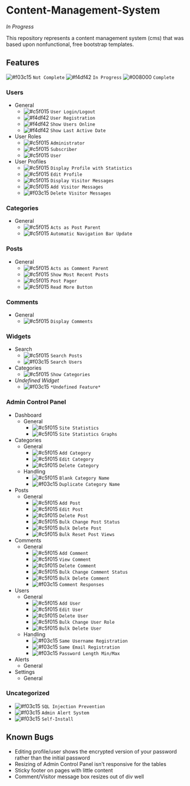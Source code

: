 # Content-Management-System
*In Progress*

This repository represents a content management system (cms) that was based upon nonfunctional, free bootstrap templates.

## Features

![#f03c15](https://placehold.it/15/f03c15/000000?text=+) `Not Complete`
![#f4df42](https://placehold.it/15/f4df42/000000?text=+) `In Progress`
![#008000](https://placehold.it/15/008000/000000?text=+) `Complete`

### Users
- General
	- ![#c5f015](https://placehold.it/15/008000/000000?text=+) `User Login/Logout`
	- ![#f4df42](https://placehold.it/15/f4df42/000000?text=+) `User Registration`
	- ![#f4df42](https://placehold.it/15/f4df42/000000?text=+) `Show Users Online`
	- ![#f4df42](https://placehold.it/15/f4df42/000000?text=+) `Show Last Active Date`
- User Roles
	- ![#c5f015](https://placehold.it/15/008000/000000?text=+) `Administrator`
	- ![#c5f015](https://placehold.it/15/008000/000000?text=+) `Subscriber`
	- ![#c5f015](https://placehold.it/15/008000/000000?text=+) `User`
- User Profiles
	- ![#c5f015](https://placehold.it/15/008000/000000?text=+) `Display Profile with Statistics`
	- ![#c5f015](https://placehold.it/15/008000/000000?text=+) `Edit Profile`
	- ![#c5f015](https://placehold.it/15/008000/000000?text=+) `Display Visitor Messages`
	- ![#c5f015](https://placehold.it/15/008000/000000?text=+) `Add Visitor Messages`
	- ![#f03c15](https://placehold.it/15/f03c15/000000?text=+) `Delete Visitor Messages`

### Categories
- General	
	- ![#c5f015](https://placehold.it/15/008000/000000?text=+) `Acts as Post Parent`
	- ![#c5f015](https://placehold.it/15/008000/000000?text=+) `Automatic Navigation Bar Update`

### Posts
- General	
	- ![#c5f015](https://placehold.it/15/008000/000000?text=+) `Acts as Comment Parent`
	- ![#c5f015](https://placehold.it/15/008000/000000?text=+) `Show Most Recent Posts`
	- ![#c5f015](https://placehold.it/15/008000/000000?text=+) `Post Pager`
	- ![#c5f015](https://placehold.it/15/008000/000000?text=+) `Read More Button`

### Comments
- General	
	- ![#c5f015](https://placehold.it/15/008000/000000?text=+) `Display Comments`

### Widgets
- Search
	- ![#c5f015](https://placehold.it/15/008000/000000?text=+) `Search Posts`
	- ![#f03c15](https://placehold.it/15/f03c15/000000?text=+) `Search Users`
- Categories
	- ![#c5f015](https://placehold.it/15/008000/000000?text=+) `Show Categories`
- *Undefined Widget*
	- ![#f03c15](https://placehold.it/15/f03c15/000000?text=+) `*Undefined Feature*`

### Admin Control Panel
- Dashboard
	- General	
		- ![#c5f015](https://placehold.it/15/008000/000000?text=+) `Site Statistics`
		- ![#c5f015](https://placehold.it/15/008000/000000?text=+) `Site Statistics Graphs`
- Categories
	- General	
		- ![#c5f015](https://placehold.it/15/008000/000000?text=+) `Add Category`
		- ![#c5f015](https://placehold.it/15/008000/000000?text=+) `Edit Category`
		- ![#c5f015](https://placehold.it/15/008000/000000?text=+) `Delete Category`
	- Handling
		- ![#c5f015](https://placehold.it/15/008000/000000?text=+) `Blank Category Name`
		- ![#f03c15](https://placehold.it/15/f03c15/000000?text=+) `Duplicate Category Name`
- Posts
	- General	
		- ![#c5f015](https://placehold.it/15/008000/000000?text=+) `Add Post`
		- ![#c5f015](https://placehold.it/15/008000/000000?text=+) `Edit Post`
		- ![#c5f015](https://placehold.it/15/008000/000000?text=+) `Delete Post`
		- ![#c5f015](https://placehold.it/15/008000/000000?text=+) `Bulk Change Post Status`
		- ![#c5f015](https://placehold.it/15/008000/000000?text=+) `Bulk Delete Post`
		- ![#c5f015](https://placehold.it/15/008000/000000?text=+) `Bulk Reset Post Views`
- Comments
	- General	
		- ![#c5f015](https://placehold.it/15/008000/000000?text=+) `Add Comment`
		- ![#c5f015](https://placehold.it/15/008000/000000?text=+) `View Comment`
		- ![#c5f015](https://placehold.it/15/008000/000000?text=+) `Delete Comment`
		- ![#c5f015](https://placehold.it/15/008000/000000?text=+) `Bulk Change Comment Status`
		- ![#c5f015](https://placehold.it/15/008000/000000?text=+) `Bulk Delete Comment`
		- ![#f03c15](https://placehold.it/15/f03c15/000000?text=+) `Comment Responses`
- Users
	- General	
		- ![#c5f015](https://placehold.it/15/008000/000000?text=+) `Add User`
		- ![#c5f015](https://placehold.it/15/008000/000000?text=+) `Edit User`
		- ![#c5f015](https://placehold.it/15/008000/000000?text=+) `Delete User`
		- ![#c5f015](https://placehold.it/15/008000/000000?text=+) `Bulk Change User Role`
		- ![#c5f015](https://placehold.it/15/008000/000000?text=+) `Bulk Delete User`
	- Handling
		- ![#f03c15](https://placehold.it/15/f03c15/000000?text=+) `Same Username Registration`
		- ![#f03c15](https://placehold.it/15/f03c15/000000?text=+) `Same Email Registration`
		- ![#f03c15](https://placehold.it/15/f03c15/000000?text=+) `Password Length Min/Max`
- Alerts
	- General	
- Settings
	- General	

### Uncategorized
- ![#f03c15](https://placehold.it/15/f03c15/000000?text=+) `SQL Injection Prevention`
- ![#f03c15](https://placehold.it/15/f03c15/000000?text=+) `Admin Alert System`
- ![#f03c15](https://placehold.it/15/f03c15/000000?text=+) `Self-Install`

## Known Bugs
- Editing profile/user shows the encrypted version of your password rather than the initial password
- Resizing of Admin Control Panel isn't responsive for the tables
- Sticky footer on pages with little content
- Comment/Visitor message box resizes out of div well